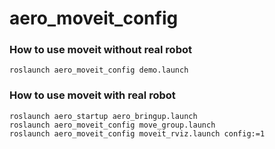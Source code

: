 # aero\_moveit\_config

### How to use moveit without real robot

```
roslaunch aero_moveit_config demo.launch
```

### How to use moveit with real robot

```
roslaunch aero_startup aero_bringup.launch
roslaunch aero_moveit_config move_group.launch
roslaunch aero_moveit_config moveit_rviz.launch config:=1
```
